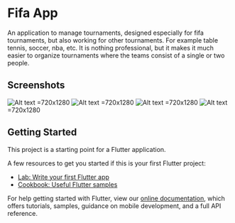 # Fifa App

An application to manage tournaments, designed especially for fifa tournaments, but also working for other tournaments.
For example table tennis, soccer, nba, etc. It is nothing professional, but it makes it much easier to organize tournaments where the teams consist of a single or two people.

## Screenshots

![Alt text](/screenshot/homepage.jpg?raw=true "HomePage") =720x1280
![Alt text](/screenshot/settings.jpg?raw=true "Settings") =720x1280
![Alt text](/screenshot/tournament.jpg?raw=true "Tournament") =720x1280
![Alt text](/screenshot/winner.jpg?raw=true "Winner") =720x1280

## Getting Started

This project is a starting point for a Flutter application.

A few resources to get you started if this is your first Flutter project:

- [Lab: Write your first Flutter app](https://flutter.dev/docs/get-started/codelab)
- [Cookbook: Useful Flutter samples](https://flutter.dev/docs/cookbook)

For help getting started with Flutter, view our
[online documentation](https://flutter.dev/docs), which offers tutorials,
samples, guidance on mobile development, and a full API reference.
